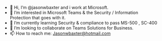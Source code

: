 - 👋 Hi, I’m @jasonwbaxter and i work at Microsoft.
- 👀 I’m interested in Microsoft Teams & the Security / Information Protection that goes with it.
- 🌱 I’m currently learning Security & compliance to pass MS-500 , SC-400
- 💞️ I’m looking to collaborate on  Teams Solutions for Business.
- 📫 How to reach me: Jasonwbaxter@hotmail.com 

<!---
jasonwbaxter/jasonwbaxter is a ✨ special ✨ repository because its `README.md` (this file) appears on your GitHub profile.
You can click the Preview link to take a look at your changes.
--->
